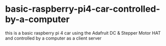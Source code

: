 # basic-raspberry-pi4-car-controlled-by-a-computer
this is a basic raspberry pi 4 car using the Adafruit DC &amp; Stepper Motor HAT and controlled by a computer as a client server
